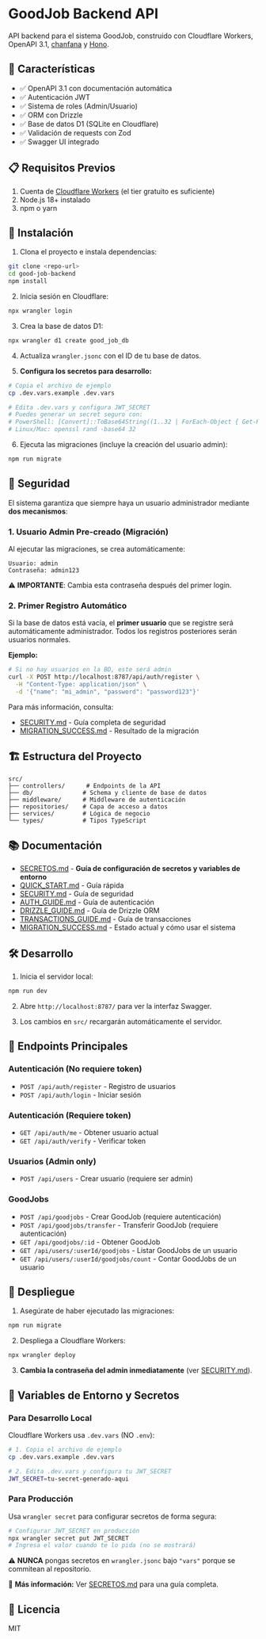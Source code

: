 # GoodJob Backend API

API backend para el sistema GoodJob, construido con Cloudflare Workers, OpenAPI 3.1, [chanfana](https://github.com/cloudflare/chanfana) y [Hono](https://github.com/honojs/hono).

## 🚀 Características

- ✅ OpenAPI 3.1 con documentación automática
- ✅ Autenticación JWT
- ✅ Sistema de roles (Admin/Usuario)
- ✅ ORM con Drizzle
- ✅ Base de datos D1 (SQLite en Cloudflare)
- ✅ Validación de requests con Zod
- ✅ Swagger UI integrado

## 📋 Requisitos Previos

1. Cuenta de [Cloudflare Workers](https://workers.dev) (el tier gratuito es suficiente)
2. Node.js 18+ instalado
3. npm o yarn

## 🔧 Instalación

1. Clona el proyecto e instala dependencias:

```bash
git clone <repo-url>
cd good-job-backend
npm install
```

2. Inicia sesión en Cloudflare:

```bash
npx wrangler login
```

3. Crea la base de datos D1:

```bash
npx wrangler d1 create good_job_db
```

4. Actualiza `wrangler.jsonc` con el ID de tu base de datos.

5. **Configura los secretos para desarrollo:**

```bash
# Copia el archivo de ejemplo
cp .dev.vars.example .dev.vars

# Edita .dev.vars y configura JWT_SECRET
# Puedes generar un secret seguro con:
# PowerShell: [Convert]::ToBase64String((1..32 | ForEach-Object { Get-Random -Maximum 256 }))
# Linux/Mac: openssl rand -base64 32
```

6. Ejecuta las migraciones (incluye la creación del usuario admin):

```bash
npm run migrate
```

## 🔐 Seguridad

El sistema garantiza que siempre haya un usuario administrador mediante **dos mecanismos**:

### 1. Usuario Admin Pre-creado (Migración)

Al ejecutar las migraciones, se crea automáticamente:

```
Usuario: admin
Contraseña: admin123
```

⚠️ **IMPORTANTE**: Cambia esta contraseña después del primer login.

### 2. Primer Registro Automático

Si la base de datos está vacía, el **primer usuario** que se registre será automáticamente administrador. Todos los registros posteriores serán usuarios normales.

**Ejemplo:**

```bash
# Si no hay usuarios en la BD, este será admin
curl -X POST http://localhost:8787/api/auth/register \
  -H "Content-Type: application/json" \
  -d '{"name": "mi_admin", "password": "password123"}'
```

Para más información, consulta:

- [SECURITY.md](./SECURITY.md) - Guía completa de seguridad
- [MIGRATION_SUCCESS.md](./MIGRATION_SUCCESS.md) - Resultado de la migración

## 🏗️ Estructura del Proyecto

```
src/
├── controllers/      # Endpoints de la API
├── db/              # Schema y cliente de base de datos
├── middleware/      # Middleware de autenticación
├── repositories/    # Capa de acceso a datos
├── services/        # Lógica de negocio
└── types/           # Tipos TypeScript
```

## 📚 Documentación

- [SECRETOS.md](./SECRETOS.md) - **Guía de configuración de secretos y variables de entorno**
- [QUICK_START.md](./QUICK_START.md) - Guía rápida
- [SECURITY.md](./SECURITY.md) - Guía de seguridad
- [AUTH_GUIDE.md](./AUTH_GUIDE.md) - Guía de autenticación
- [DRIZZLE_GUIDE.md](./DRIZZLE_GUIDE.md) - Guía de Drizzle ORM
- [TRANSACTIONS_GUIDE.md](./TRANSACTIONS_GUIDE.md) - Guía de transacciones
- [MIGRATION_SUCCESS.md](./MIGRATION_SUCCESS.md) - Estado actual y cómo usar el sistema

## 🛠️ Desarrollo

1. Inicia el servidor local:

```bash
npm run dev
```

2. Abre `http://localhost:8787/` para ver la interfaz Swagger.

3. Los cambios en `src/` recargarán automáticamente el servidor.

## 📡 Endpoints Principales

### Autenticación (No requiere token)

- `POST /api/auth/register` - Registro de usuarios
- `POST /api/auth/login` - Iniciar sesión

### Autenticación (Requiere token)

- `GET /api/auth/me` - Obtener usuario actual
- `GET /api/auth/verify` - Verificar token

### Usuarios (Admin only)

- `POST /api/users` - Crear usuario (requiere ser admin)

### GoodJobs

- `POST /api/goodjobs` - Crear GoodJob (requiere autenticación)
- `POST /api/goodjobs/transfer` - Transferir GoodJob (requiere autenticación)
- `GET /api/goodjobs/:id` - Obtener GoodJob
- `GET /api/users/:userId/goodjobs` - Listar GoodJobs de un usuario
- `GET /api/users/:userId/goodjobs/count` - Contar GoodJobs de un usuario

## 🚢 Despliegue

1. Asegúrate de haber ejecutado las migraciones:

```bash
npm run migrate
```

2. Despliega a Cloudflare Workers:

```bash
npx wrangler deploy
```

3. **Cambia la contraseña del admin inmediatamente** (ver [SECURITY.md](./SECURITY.md)).

## 🔑 Variables de Entorno y Secretos

### Para Desarrollo Local

Cloudflare Workers usa `.dev.vars` (NO `.env`):

```bash
# 1. Copia el archivo de ejemplo
cp .dev.vars.example .dev.vars

# 2. Edita .dev.vars y configura tu JWT_SECRET
JWT_SECRET=tu-secret-generado-aqui
```

### Para Producción

Usa `wrangler secret` para configurar secretos de forma segura:

```bash
# Configurar JWT_SECRET en producción
npx wrangler secret put JWT_SECRET
# Ingresa el valor cuando te lo pida (no se mostrará)
```

⚠️ **NUNCA** pongas secretos en `wrangler.jsonc` bajo `"vars"` porque se commitean al repositorio.

📖 **Más información:** Ver [SECRETOS.md](./SECRETOS.md) para una guía completa.

## 📝 Licencia

MIT
